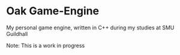 # Oak Game-Engine
 My personal game engine, written in C++ during my studies at SMU Guildhall

 Note: This is a work in progress
